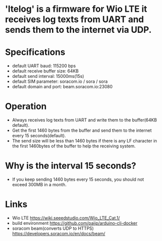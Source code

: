 # 'ltelog' is a firmware for Wio LTE it receives log texts from UART and sends them to the internet via UDP. 

# Specifications

- default UART baud: 115200 bps
- default receive buffer size: 64KB
- default send interval: 15000ms(15s)
- default SIM parameter: soracom.io / sora / sora
- default domain and port: beam.soracom.io:23080

# Operation

- Always receives log texts from UART and write them to the buffer(64KB default).
- Get the first 1460 bytes from the buffer and send them to the internet every 15 seconds(default).
- The send size will be less than 1460 bytes if there is any LF character in the first 1460bytes of the buffer to help the receiving system.

# Why is the interval 15 seconds?

- If you keep sending 1460 bytes every 15 seconds, you should not exceed 300MB in a month.

# Links

- Wio LTE	https://wiki.seeedstudio.com/Wio_LTE_Cat.1/
- build environment	https://github.com/paijp/arduino-cli-docker
- soracom beam(converts UDP to HTTPS)	https://developers.soracom.io/en/docs/beam/

